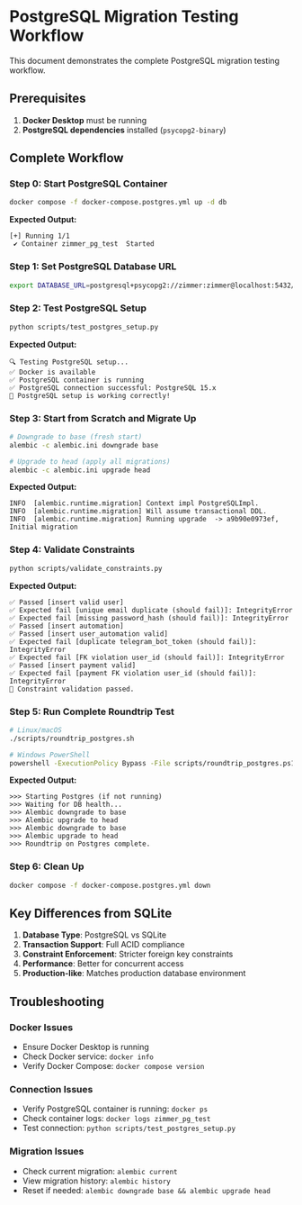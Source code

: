 # PostgreSQL Migration Testing Workflow

This document demonstrates the complete PostgreSQL migration testing workflow.

## Prerequisites

1. **Docker Desktop** must be running
2. **PostgreSQL dependencies** installed (`psycopg2-binary`)

## Complete Workflow

### Step 0: Start PostgreSQL Container
```bash
docker compose -f docker-compose.postgres.yml up -d db
```

**Expected Output:**
```
[+] Running 1/1
 ✔ Container zimmer_pg_test  Started
```

### Step 1: Set PostgreSQL Database URL
```bash
export DATABASE_URL=postgresql+psycopg2://zimmer:zimmer@localhost:5432/zimmer
```

### Step 2: Test PostgreSQL Setup
```bash
python scripts/test_postgres_setup.py
```

**Expected Output:**
```
🔍 Testing PostgreSQL setup...
✅ Docker is available
✅ PostgreSQL container is running
✅ PostgreSQL connection successful: PostgreSQL 15.x
🎉 PostgreSQL setup is working correctly!
```

### Step 3: Start from Scratch and Migrate Up
```bash
# Downgrade to base (fresh start)
alembic -c alembic.ini downgrade base

# Upgrade to head (apply all migrations)
alembic -c alembic.ini upgrade head
```

**Expected Output:**
```
INFO  [alembic.runtime.migration] Context impl PostgreSQLImpl.
INFO  [alembic.runtime.migration] Will assume transactional DDL.
INFO  [alembic.runtime.migration] Running upgrade  -> a9b90e0973ef, Initial migration
```

### Step 4: Validate Constraints
```bash
python scripts/validate_constraints.py
```

**Expected Output:**
```
✅ Passed [insert valid user]
✅ Expected fail [unique email duplicate (should fail)]: IntegrityError
✅ Expected fail [missing password_hash (should fail)]: IntegrityError
✅ Passed [insert automation]
✅ Passed [insert user_automation valid]
✅ Expected fail [duplicate telegram_bot_token (should fail)]: IntegrityError
✅ Expected fail [FK violation user_id (should fail)]: IntegrityError
✅ Passed [insert payment valid]
✅ Expected fail [payment FK violation user_id (should fail)]: IntegrityError
🎉 Constraint validation passed.
```

### Step 5: Run Complete Roundtrip Test
```bash
# Linux/macOS
./scripts/roundtrip_postgres.sh

# Windows PowerShell
powershell -ExecutionPolicy Bypass -File scripts/roundtrip_postgres.ps1
```

**Expected Output:**
```
>>> Starting Postgres (if not running)
>>> Waiting for DB health...
>>> Alembic downgrade to base
>>> Alembic upgrade to head
>>> Alembic downgrade to base
>>> Alembic upgrade to head
>>> Roundtrip on Postgres complete.
```

### Step 6: Clean Up
```bash
docker compose -f docker-compose.postgres.yml down
```

## Key Differences from SQLite

1. **Database Type**: PostgreSQL vs SQLite
2. **Transaction Support**: Full ACID compliance
3. **Constraint Enforcement**: Stricter foreign key constraints
4. **Performance**: Better for concurrent access
5. **Production-like**: Matches production database environment

## Troubleshooting

### Docker Issues
- Ensure Docker Desktop is running
- Check Docker service: `docker info`
- Verify Docker Compose: `docker compose version`

### Connection Issues
- Verify PostgreSQL container is running: `docker ps`
- Check container logs: `docker logs zimmer_pg_test`
- Test connection: `python scripts/test_postgres_setup.py`

### Migration Issues
- Check current migration: `alembic current`
- View migration history: `alembic history`
- Reset if needed: `alembic downgrade base && alembic upgrade head`
